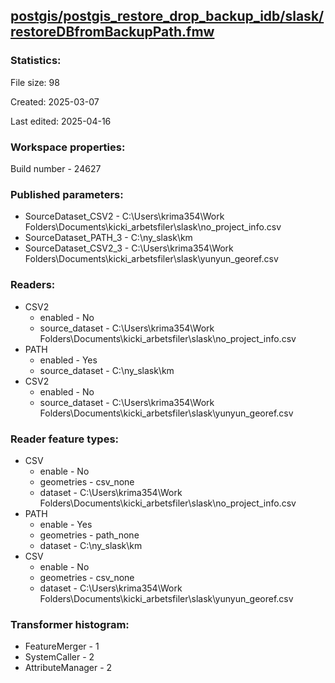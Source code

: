 ﻿## [postgis/postgis_restore_drop_backup_idb/slask/restoreDBfromBackupPath.fmw](https://github.com/kicki58/kix_working_dir/blob/master/postgis/postgis_restore_drop_backup_idb/slask/restoreDBfromBackupPath.fmw)

### Statistics:
File size: 98

Created: 2025-03-07

Last edited: 2025-04-16


### Workspace properties:
Build number    - 24627

### Published parameters:
*  SourceDataset_CSV2    -   C:\Users\krima354\Work Folders\Documents\kicki_arbetsfiler\slask\no_project_info.csv
*  SourceDataset_PATH_3    -   C:\ny_slask\km
*  SourceDataset_CSV2_3    -   C:\Users\krima354\Work Folders\Documents\kicki_arbetsfiler\slask\yunyun_georef.csv

### Readers:
*  CSV2
    * enabled    -  No
    * source_dataset    -   C:\Users\krima354\Work Folders\Documents\kicki_arbetsfiler\slask\no_project_info.csv
*  PATH
    * enabled    -  Yes
    * source_dataset    -   C:\ny_slask\km
*  CSV2
    * enabled    -  No
    * source_dataset    -   C:\Users\krima354\Work Folders\Documents\kicki_arbetsfiler\slask\yunyun_georef.csv

### Reader feature types:
*  CSV
    * enable - No
    * geometries - csv_none
    * dataset - C:\Users\krima354\Work Folders\Documents\kicki_arbetsfiler\slask\no_project_info.csv
*  PATH
    * enable - Yes
    * geometries - path_none
    * dataset - C:\ny_slask\km
*  CSV
    * enable - No
    * geometries - csv_none
    * dataset - C:\Users\krima354\Work Folders\Documents\kicki_arbetsfiler\slask\yunyun_georef.csv




### Transformer histogram:
*  FeatureMerger    -   1
*  SystemCaller    -   2
*  AttributeManager    -   2

